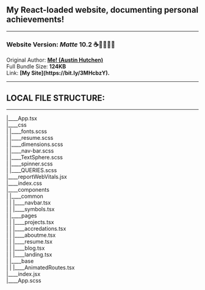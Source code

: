 <h2>My React-loaded website, documenting personal achievements!</h2>  <hr/> <h3>Website Version: <i>Matte</i> <b> 10.2 ☕️🎉👨🏾‍💻 </b> </h3>
Original Author: <u><b>Me! (Austin Hutchen) </b></u> 
<br/> Full Bundle Size: <b> 124KB </b>
<br/> Link: <b> [My Site](https://bit.ly/3MHcbzY). </b>
<hr/>
 <h2> LOCAL FILE STRUCTURE: </h2>
<hr/>
|____App.tsx <br/>
|____css <br/>
| |____fonts.scss <br/>
| |____resume.scss <br/>
| |____dimensions.scss <br/>
| |____nav-bar.scss <br/>
| |____TextSphere.scss <br/>
| |____spinner.scss <br/>
| |____QUERIES.scss <br/>
|____reportWebVitals.jsx <br/>
|____index.css <br/>
|____components <br/>
| |____common <br/>
| | |____navbar.tsx <br/>
| | |____symbols.tsx <br/>
| |____pages <br/>
| | |____projects.tsx <br/>
| | |____accredations.tsx <br/>
| | |____aboutme.tsx <br/>
| | |____resume.tsx <br/>
| | |____blog.tsx <br/>
| | |____landing.tsx <br/>
| |____base <br/>
| | |____AnimatedRoutes.tsx <br/>
|____index.jsx <br/>
|____App.scss <br/>
